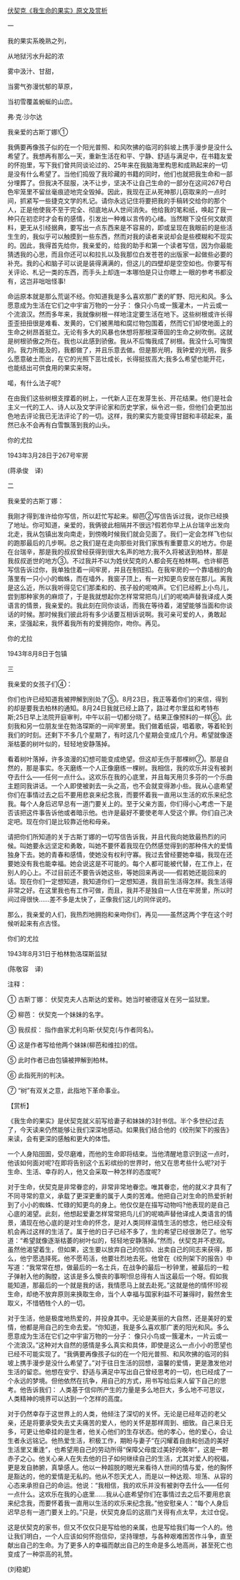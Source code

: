 [伏契克《我生命的果实》原文及赏析](https://www.vrrw.net/wx/12368.html)

一

我的果实系晚熟之列，

从地狱污水升起的浓

雾中汲汁、甘甜，

当雾气弥漫忧郁的草原，

当初雪覆盖蜿蜒的山峦。

弗·克·沙尔达

我亲爱的古斯丁娜!①

我俩要再像孩子似的在一个阳光普照、和风吹拂的临河的斜坡上携手漫步是没什么希望了。我想再有那么一天，重新生活在和平、宁静、舒适与满足中，在书籍友爱的怀抱里，写下我们曾共同谈论过的、25年来在我脑海里构思和成熟起来的一切是没有什么希望了。当他们捣毁了我珍藏的书籍的同时，他们也就把我生命和一部分埋葬了。但我决不屈服，决不让步，坚决不让自己生命的一部分在这间267号白色牢笼里不留丝毫痕迹地完全毁掉。因此，我现在正从死神那儿窃取来的一点时间，抓紧写一些捷克文学的札记。请你永远记住将要把我的手稿转交给你的那个人，正是他使我不至于完全、彻底地从人世间消失。他给我的笔和纸，唤起了我一种只在初恋时才会有的感情，引发出一种难以言传的心绪。当然眼下没任何文献资料，更无从引经据典，要写出一点东西来是不容易的，即或呈现在我眼前的是些活生生的，我似乎可以触摸到一些东西，然而对我的读者来说却会是些模糊和不现实的。因此，我得首先给你，我亲爱的，给我的助手和第一个读者写信，因为你最能猜透我的心思，而且你还可以和拉扎以及我那位白发苍苍的出版家一起做些必要的补充。我的心和脑子可以说是装得满满的，但这儿的四壁却是空空如也。你要写有关评论、札记一类的东西，而手头上却连一本哪怕是只让你瞟上一眼的参考书都没有，这岂非咄咄怪事!

命运原本就是那么荒诞不经。你知道我是多么喜欢那广袤的旷野、阳光和风。多么愿意成为生活在它们之中宇宙万物的一分子： 像只小鸟或一簇灌木，一片云或一个流浪汉。然而多年来，我就像树根一样地注定要生活在地下。这些树根或许长得歪歪扭扭很是难看、发黄的，它们被黑暗和腐烂物包围着，然而它们却使地面上的生命之树昂首挺立。无论有多大的风暴也休想将那根深蒂固的生命之树吹倒。这就是树根骄傲之所在。我也以此感到骄傲。我从不后悔我成了树根。我没什么可悔恨的。我力所能及的，我都做了，并且乐意去做。但是那光明，我钟爱的光明，我多么愿意破土而出，在它的光照下茁壮成长，长得挺拔高大;我多么希望也能开花，也能结出可供食用的果实来呀。

喏，有什么法子呢?

在由我们这些树根支撑着的树上，一代新人正在发芽生长、开花结果。他们是社会主义一代的工人、诗人以及文学评论家和历史学家，纵令迟一些，但他们会更加出色地去评论我已无法评论了的一切。这样，我的果实方能变得甘甜和丰硕起来，虽然已永不会再有白雪飘落到我的山头。

你的尤拉

1943年3月28日于267号牢房

(蒋承俊　译)



二

我亲爱的古斯丁娜：

我刚才得到准许给你写信，所以赶忙写起来。柳芭②写信告诉过我，说你已经换了地址。你可知道，亲爱的，我俩彼此相隔并不很远?假若你早上从台瑞辛出发向北走，我从包镇出发向南走，到傍晚时候我们就会见面了。我们一定会怎样飞也似的跑那最后的几步啊。总之我们是在走向那些对我们家族有重要意义的地方。你是在台瑞辛，那是我的叔叔曾经获得到很大名声的地方;我不久将被送到柏林，那是我叔叔逝世的地方③。不过我并不以为姓伏契克的人都会死在柏林啊。也许柳芭写信告诉过你，我单独住着一间牢房，并且在制钮扣。在我牢房的一个靠墙根的角落里有一只小小的蜘蛛，而在墙外，我窗子顶上，有一对知更鸟安居在那儿。离我是这么近，所以我听得见它们那柔和的、孩子般的呢喃声。它们已经孵上小鸟儿，尝到那种家务的麻烦了，于是我就想起你怎样常常把鸟儿们的呢喃声替我译成人类语言的情景，我亲爱的。我此刻在同你谈话，而我在等待着，渴望能够当面和你谈话的时候。那时候我们彼此将有多少话要互相诉说啊。我可亲可爱的人，勇敢起来，坚强起来，我怀着我所有的爱拥抱你，吻你。再见。

你的尤拉

1943年8月8日于包镇

三

我亲爱的女孩子们④：

你们也许已经知道我被押解到别处了⑤。8月23日，我正等着你们的来信，得到的却是要我去柏林的通知。8月24日我就已经上路了，路过考尔里兹和考特布斯;25日早上法院开庭审判，中午以前一切都分晓了。结果正像预料的一样⑥。此刻我和另一位朋友坐在勃洛琛斯的一间牢房里。我们做着纸袋，唱着歌，等着轮到我们的时刻。还剩下不多几个星期了，有时这几个星期会变成几个月。希望就像逐渐枯萎的树叶似的，轻轻地安静落掉。

看着树叶落掉，许多浪漫的幻想可能变成绝望。但这却无伤于那棵树⑦。那是自然的，那是事实。冬天磨练一个人正像磨练一棵树。我相信，我的欢乐并没有被剥夺去什么——任何一点什么。这欢乐在我的心底里，并且每天用贝多芬的一个乐曲主题同我讲话。一个人即使被剥去一头之高，也不会就变得渺小些。我从心底希望你们在事情过去之后不要用悲哀来纪念我，而要怀着我一直用以生活的欢乐来纪念我。每个人身后迟早总有一道门要关上的。至于父亲方面，你们得小心考虑一下是否该把这件事告诉他或者暗示他。也许是最好不要使老年人受这个罪。你们自己决定吧。现在你们是比较靠近他和母亲。

请把你们所知道的关于古斯丁娜的一切写信告诉我，并且代我向她致最热烈的问候。叫她要永远坚定和勇敢，叫她不要怀着我现在仍然感觉得到的那种伟大的爱情独身下去。她的青春和感情，使她没有权利守寡。我过去曾经要她幸福，我现在还要她没有我也能幸福。她会说这是不可能的。每个人都可能被代替，在工作上，在别人的心上。不过目前还不要告诉她这些，等她回来再说——假若她还能回来的话。现在你们一定想知道，我知道你们一定想知道，我目前生活得怎样。我生活得非常之好。在这里我也有工作可做，而且，我并不是独自一人住在牢房里，所以时间过得很快……差不多是太快了，正像我们这儿的同伴说的。

那么，我亲爱的人们，我热烈地拥抱和亲吻你们，再见——虽然这两个字在这个时候听起来有点古怪。

你们的尤拉

1943年8月31日于柏林勃洛琛斯监狱

(陈敬容　译)

注释：

① 古斯丁娜： 伏契克夫人古斯达的爱称。她当时被德寇关在另一监狱里。

② 柳芭： 伏契克一个妹妹的名字。

③ 我叔叔： 指作曲家尤利乌斯·伏契克(与作者同名)。

④ 这是作者写给他两个妹妹(柳芭和维拉)的信。

⑤ 此时作者已由包镇被押解到柏林。

⑥ 此指死刑的判决。

⑦ “树”有双关之意，此指地下革命事业。

【赏析】

《我生命的果实》是伏契克就义前写给妻子和妹妹的3封书信。半个多世纪过去了，今天读来仍然能够让我们深深地感动。如果我们结合他的《绞刑架下的报告》来读，会有更深的感触和更大的体悟。

一个人身陷囹圄，受尽磨难，而他的生命即将结束。当他清醒地意识到这一点时，他该如何面对呢?在即将告别这个五彩缤纷的世界时，他又在思考些什么呢?对于生命、生活、幸存的人，他又会采取一种怎样的态度呢?

对于生命，伏契克是非常眷恋的，非常非常地眷恋。唯其眷恋，他的就义才具有了不同寻常的意义，承载了更深更重的属于人类的苦难。他把自己对生命的热爱折射到了小小的蜘蛛、忙碌的知更鸟的身上。他仅仅是在描写动物吗?他表现的是自己心底的渴望。此刻，他想起爱妻怎样常常把鸟儿们的呢喃声替他译成人类语言的情景，涌现在他心底的是对生命的怀念，是对人类同样温情生活的想念，他已经没有机会再过这样的生活了。属于他的日子已经不多了，生的希望已经很渺茫了。他写道：“希望就像逐渐枯萎的树叶似的，轻轻地安静落掉。”然而，伏契克并不悲观。虽然他渴望着生，但如果，这生要以放弃自己的信仰、出卖自己的同志来获得，那么，他宁愿选择死。他不愿苟活，他要壮烈地去死。他曾在《绞刑架下的报告》中写道：“我常常在想，做最后的一名士兵，在战争的最后一秒钟里，被最后的一粒子弹射入他的胸膛，这该是多么懊丧的事啊!但总得有人当这最后一个呀。假如我能知道，那最后的一个就是我的话，我情愿马上就去赴死。”这就是他的情怀!珍视生命，却绝不放弃原则来换取生命，当个人幸福与国家利益不可兼得时，毅然舍生取义，不惜牺牲个人的一切。

对于生活，他是极度地热爱的，并投身其中。无论是美丽的大自然，还是美好的爱情，他都是用自己的生命去爱。“你知道，我是多么喜欢那广袤的阳光和风。多么愿意成为生活在它们之中宇宙万物的一分子： 像只小鸟或一簇灌木，一片云或一个流浪汉。”这种对大自然的感情是多么真实和具体，即使是这么一点小小的愿望也已经不可能实现了。“我俩要再像孩子似的在一个阳光普照、和风吹拂的临河的斜坡上携手漫步是没什么希望了。”对于往日生活的回想，温馨的爱情，更是激发他对生活的留恋。他想在安宁、舒适与满足中写出自己曾经思考的一切，也已经成了一个永远的梦境。但他依然在抗争，用自己的方式，用书写给后来人留下自己的思考。他告诉我们： 人类基于信仰所产生的力量是多么地巨大，多么地不可思议，人类精神的境界可以达到一个怎样的高度。

对于仍然幸存于这世界上的人类，他倾注了深切的关怀。无论是已经年迈的老父亲，还是将要承受失去丈夫痛苦的爱人，他的关怀是那样周到、细致。自己来日无多，可更让他牵挂的是生者，他关心他们的生存状态。他的孝心，他的爱心，会让生者永远铭记。他热爱生活，积极工作，期盼与妻子“在闪耀着自由和创造的美好生活里又重逢”，也希望用自己的劳动所得“保障父母度过美好的晚年”，这是一颗赤子之心。他关心亲人在失去他的日子如何继续自己的生活，尤其对爱人的祝福，更是发自肺腑，真挚感人。他以一种超脱的眼光来看待人世间的情与爱，他的胸怀是豁达的，他的爱情是无私的。他从不怨天尤人，而是以一种达观、坦荡、从容的心态来承担自己的命运。他说：“我相信，我的欢乐并没有被剥夺去什么——任何一点什么。这欢乐在我的心底里……我从心底希望你们在事情过去之后不要用悲哀来纪念我，而要怀着我一直用以生活的欢乐来纪念我。”他安慰亲人：“每个人身后迟早总有一道门要关上的。”只是，伏契克身后的这扇门关得有点太早，太过仓促。

这是伏契克的家书，但又不仅仅只是写给他的亲属，也是写给我们每一个人的。他让我们明白，一个人应该如何怀抱信仰，坚持理想，与各种艰难困苦作斗争，直至献出自己的生命。为了更多人的幸福而献出自己的生命是多么地高尚，甚至死亡也变成了一种崇高的礼赞。

(刘稳妮)

